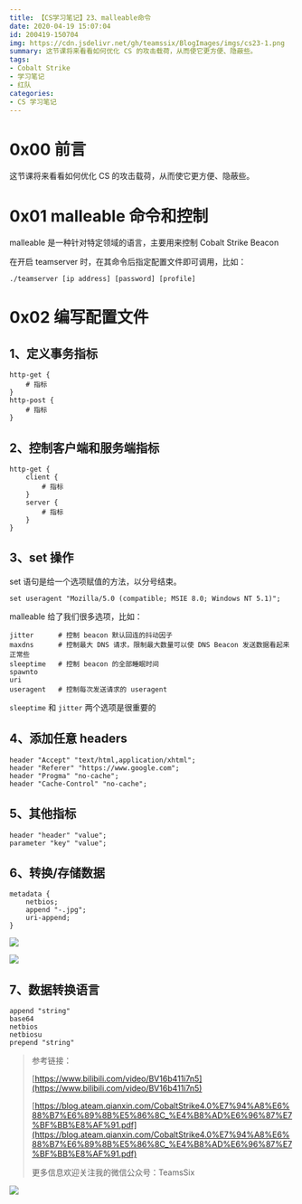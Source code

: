 ```yaml
---
title: 【CS学习笔记】23、malleable命令
date: 2020-04-19 15:07:04
id: 200419-150704
img: https://cdn.jsdelivr.net/gh/teamssix/BlogImages/imgs/cs23-1.png
summary: 这节课将来看看如何优化 CS 的攻击载荷，从而使它更方便、隐蔽些。
tags:
- Cobalt Strike
- 学习笔记
- 红队
categories:
- CS 学习笔记
---
```


# 0x00 前言

这节课将来看看如何优化 CS 的攻击载荷，从而使它更方便、隐蔽些。

# 0x01 malleable 命令和控制

malleable 是一种针对特定领域的语言，主要用来控制 Cobalt Strike Beacon

在开启 teamserver 时，在其命令后指定配置文件即可调用，比如：

```
./teamserver [ip address] [password] [profile]
```

# 0x02 编写配置文件

## 1、定义事务指标

```
http-get {
	# 指标
}
http-post {
	# 指标
}
```

## 2、控制客户端和服务端指标

```
http-get {
	client {
		# 指标
	}
	server {
		# 指标
	}
}
```

## 3、set  操作

set 语句是给一个选项赋值的方法，以分号结束。

```
set useragent "Mozilla/5.0 (compatible; MSIE 8.0; Windows NT 5.1)";
```

malleable 给了我们很多选项，比如：

```
jitter		# 控制 beacon 默认回连的抖动因子
maxdns		# 控制最大 DNS 请求，限制最大数量可以使 DNS Beacon 发送数据看起来正常些
sleeptime	# 控制 beacon 的全部睡眠时间
spawnto
uri
useragent	# 控制每次发送请求的 useragent
```

`sleeptime` 和 `jitter` 两个选项是很重要的

## 4、添加任意 headers

```
header "Accept" "text/html,application/xhtml";
header "Referer" "https://www.google.com";
header "Progma" "no-cache";
header "Cache-Control" "no-cache";
```

## 5、其他指标

```
header "header" "value";
parameter "key" "value";
```

## 6、转换/存储数据

```
metadata {
    netbios;
    append "-.jpg";
    uri-append;
}
```

![](https://cdn.jsdelivr.net/gh/teamssix/BlogImages/imgs/cs23-1.png)

![](https://cdn.jsdelivr.net/gh/teamssix/BlogImages/imgs/cs23-2.png)

## 7、数据转换语言

```
append "string"
base64
netbios
netbiosu
prepend "string"
```

> 参考链接：
> 
>[https://www.bilibili.com/video/BV16b411i7n5](https://www.bilibili.com/video/BV16b411i7n5)
> 
>[https://blog.ateam.qianxin.com/CobaltStrike4.0%E7%94%A8%E6%88%B7%E6%89%8B%E5%86%8C_%E4%B8%AD%E6%96%87%E7%BF%BB%E8%AF%91.pdf](https://blog.ateam.qianxin.com/CobaltStrike4.0%E7%94%A8%E6%88%B7%E6%89%8B%E5%86%8C_%E4%B8%AD%E6%96%87%E7%BF%BB%E8%AF%91.pdf)
> 
>更多信息欢迎关注我的微信公众号：TeamsSix

![](https://cdn.jsdelivr.net/gh/teamssix/BlogImages/imgs/TeamsSix_Subscription_Logo2.png)